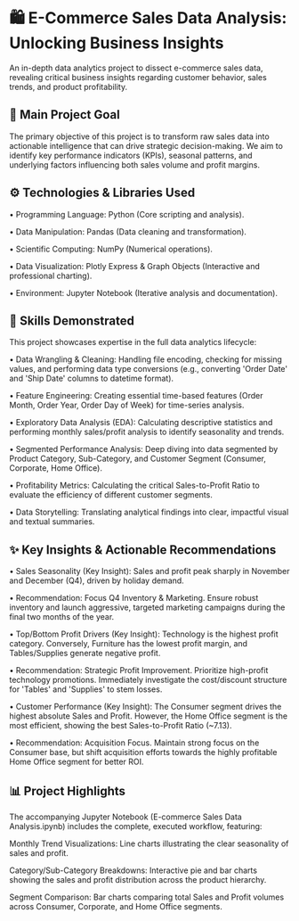 # 🛍️ E-Commerce Sales Data Analysis: Unlocking Business Insights
An in-depth data analytics project to dissect e-commerce sales data, revealing critical business insights regarding customer behavior, sales trends, and product profitability.

## 🎯 Main Project Goal
The primary objective of this project is to transform raw sales data into actionable intelligence that can drive strategic decision-making. We aim to identify key performance indicators (KPIs), seasonal patterns, and underlying factors influencing both sales volume and profit margins.

## ⚙️ Technologies & Libraries Used
• Programming Language: Python (Core scripting and analysis).

• Data Manipulation: Pandas (Data cleaning and transformation).

• Scientific Computing: NumPy (Numerical operations).

• Data Visualization: Plotly Express & Graph Objects (Interactive and professional charting).

• Environment: Jupyter Notebook (Iterative analysis and documentation).

## 🧠 Skills Demonstrated
This project showcases expertise in the full data analytics lifecycle:

• Data Wrangling & Cleaning: Handling file encoding, checking for missing values, and performing data type conversions (e.g., converting 'Order Date' and 'Ship Date' columns to datetime format).

• Feature Engineering: Creating essential time-based features (Order Month, Order Year, Order Day of Week) for time-series analysis.

• Exploratory Data Analysis (EDA): Calculating descriptive statistics and performing monthly sales/profit analysis to identify seasonality and trends.

• Segmented Performance Analysis: Deep diving into data segmented by Product Category, Sub-Category, and Customer Segment (Consumer, Corporate, Home Office).

• Profitability Metrics: Calculating the critical Sales-to-Profit Ratio to evaluate the efficiency of different customer segments.

• Data Storytelling: Translating analytical findings into clear, impactful visual and textual summaries.

## ✨ Key Insights & Actionable Recommendations
• Sales Seasonality (Key Insight): Sales and profit peak sharply in November and December (Q4), driven by holiday demand.

• Recommendation: Focus Q4 Inventory & Marketing. Ensure robust inventory and launch aggressive, targeted marketing campaigns during the final two months of the year.

• Top/Bottom Profit Drivers (Key Insight): Technology is the highest profit category. Conversely, Furniture has the lowest profit margin, and Tables/Supplies generate negative profit.

• Recommendation: Strategic Profit Improvement. Prioritize high-profit technology promotions. Immediately investigate the cost/discount structure for 'Tables' and 'Supplies' to stem losses.

• Customer Performance (Key Insight): The Consumer segment drives the highest absolute Sales and Profit. However, the Home Office segment is the most efficient, showing the best Sales-to-Profit Ratio (~7.13).

• Recommendation: Acquisition Focus. Maintain strong focus on the Consumer base, but shift acquisition efforts towards the highly profitable Home Office segment for better ROI.

## 📊 Project Highlights
The accompanying Jupyter Notebook (E-commerce Sales Data Analysis.ipynb) includes the complete, executed workflow, featuring:

Monthly Trend Visualizations: Line charts illustrating the clear seasonality of sales and profit.

Category/Sub-Category Breakdowns: Interactive pie and bar charts showing the sales and profit distribution across the product hierarchy.

Segment Comparison: Bar charts comparing total Sales and Profit volumes across Consumer, Corporate, and Home Office segments.
